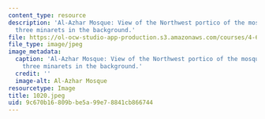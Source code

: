 ```yaml
---
content_type: resource
description: 'Al-Azhar Mosque: View of the Northwest portico of the mosque with the
  three minarets in the background.'
file: https://ol-ocw-studio-app-production.s3.amazonaws.com/courses/4-615-the-architecture-of-cairo-spring-2002/9c670b16809bbe5a99e78841cb866744_1020.jpeg
file_type: image/jpeg
image_metadata:
  caption: 'Al-Azhar Mosque: View of the Northwest portico of the mosque with the
    three minarets in the background.'
  credit: ''
  image-alt: Al-Azhar Mosque
resourcetype: Image
title: 1020.jpeg
uid: 9c670b16-809b-be5a-99e7-8841cb866744
---
```

